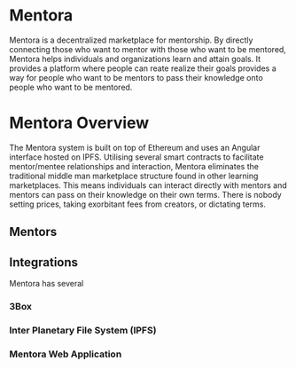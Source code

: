 # Mentora

Mentora is a decentralized marketplace for mentorship. By directly connecting those who want to mentor with those who want to be mentored, Mentora helps individuals and organizations learn and attain goals. It provides a platform where people can reate  realize their goals provides a way for people who want to be mentors to pass their knowledge onto people who want to be mentored.

# Mentora Overview

The Mentora system is built on top of Ethereum and uses an Angular interface hosted on IPFS.  Utilising several smart contracts to facilitate mentor/mentee relationships and interaction, Mentora eliminates the traditional middle man marketplace structure found in other learning marketplaces. This means individuals can interact directly with mentors and mentors can pass on their knowledge on their own terms. There is nobody setting prices, taking exorbitant fees from creators, or dictating terms.

## Mentors

## Integrations

Mentora has several 

### 3Box

### Inter Planetary File System (IPFS)

### Mentora Web Application

